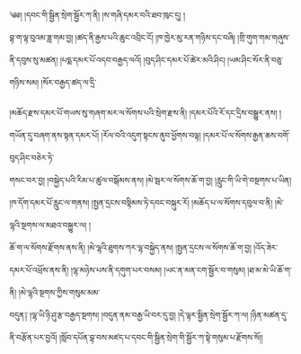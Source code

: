 ﻿  
༄༅། །དབང་གི་སྦྱིན་སྲེག་སྦྱོར་ཀ་ནི། །ས་གཞི་དམར་བའི་ཐབ་ཁུང་དུ། །  
བྷ་ག་ལྟ་བུའམ་ཟླ་གམ་བྱ། །ཚད་ནི་རྒྱས་པའི་ཆུང་འབྲིང་ངོ། །ཁ་ཁྱེར་མུ་རན་གཉིས་དང་བཞི། །གྲི་གུག་གམ་གཞུས་ནི་དབུས་སུ་མཚན། །པདྨ་དམར་པོ་འདབ་བརྒྱད་ལའོ། །བུད་ཤིང་དམར་པོ་ཚེར་མའི་ཤིང། །ཡམ་ཤིང་སོར་ནི་བཅུ་གཉིས་སམ། །སོར་བརྒྱད་ཚད་ལ་དྲི་  
  
།མཆོད་རྫས་དམར་པོ་གཡས་སུ་གཞག་མར་ལ་སོགས་པའི་སྲེག་རྫས་ནི། །དམར་པོའི་རོ་དང་དྲིས་བསྒྱུར་ནས། །གཡོན་དུ་བཞག་ནས་སྟན་དམར་པོ། །རོལ་བའི་འདུག་སྟངས་ནུབ་ཕྱོགས་བལྟ། །དམར་པོ་ལ་སོགས་རྒྱན་ཆས་བགོ་བུད་ཤིང་བཅེར་ཏེ་  
གསང་བར་བྱ། །བསྐྱེད་པའི་རིམ་པ་ཚུལ་བསྒོམས་ནས། །མེ་སྦར་ལ་སོགས་ཆོ་ག་བྱ། །རླུང་གི་ཡི་གེ་བསྔགས་པ་ཡིན། །ཁ་དོག་དམར་པོ་རླུང་ལ་གནས། །སྤྱན་དྲངས་བསྟིམས་ཏེ་དབང་བསྐུར་རོ། །མཆོད་པ་ལ་སོགས་དབུལ་བ་ནི། །མེ་ལྷའི་སྔགས་ལ་མཐའ་བསྐྱུར་ལ། །  
ཆོ་ག་ལ་སོགས་རྫོགས་ནས་ནི། །མེ་ལྷའི་ཐུགས་ཀར་ལྷ་བསྐྱེད་ནས། །སྤྱན་དྲངས་ལ་སོགས་ཆོ་ག་བྱ། །འོད་ཟེར་དམར་པོ་འཕྲོས་ནས་ནི། །ལྷ་མཉེས་པས་ནི་དགུག་པར་བསམ། །ཡང་ན་མན་ངག་སྦྱོར་བ་གསུམ། །ཐ་མ་མེ་ཡི་ཆོ་ག་ནི། །མེ་ལྷའི་སྔགས་ཀྱིས་གསུམ་མམ་  
བདུན༑ །ལྷ་ཡི་ཉི་ཤུ་རྩ་བརྒྱད་སྔགས། །བདུན་ནམ་བརྒྱ་ཡི་བར་དུ་བྱ། །དེ་ལྟར་སྦྱིན་སྲེག་སྦྱོར་ཀ་ལ། །ཉིན་མཚན་དུ་ནི་བརྩོན་པར་བྱའོ། །སློབ་དཔོན་བྷ་བས་མཛད་པ་དབང་གི་སྦྱིན་སྲེག་གི་སྦྱོར་ཀ་སྟེ་གསུམ་པ་རྫོགས་སོ།།  
  
  
